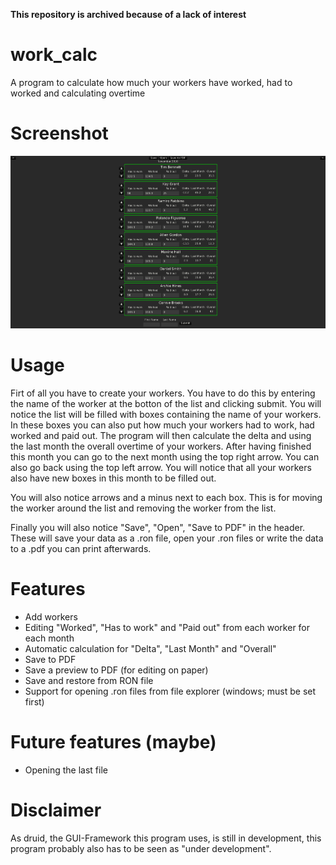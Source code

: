 **This repository is archived because of a lack of interest**

# work_calc
A program to calculate how much your workers have worked, had to worked and calculating overtime

# Screenshot

![Screenshot](Screenshots/Work_Calc_Screenshot.png)

 # Usage
 Firt of all you have to create your workers. You have to do this by entering the name of the worker at the botton of the list and clicking submit. 
 You will notice the list will be filled with boxes containing the name of your workers. 
 In these boxes you can also put how much your workers had to work, had worked and paid out. 
 The program will then calculate the delta and using the last month the overall overtime of your workers.
 After having finished this month you can go to the next month using the top right arrow. You can also go back using the top left arrow.
 You will notice that all your workers also have new boxes in this month to be filled out.
 
 You will also notice arrows and a minus next to each box. This is for moving the worker around the list and removing the worker from the list.
 
 Finally you will also notice "Save", "Open", "Save to PDF" in the header. 
 These will save your data as a .ron file, open your .ron files or write the data to a .pdf you can print afterwards.
 
 # Features
  * Add workers
  * Editing "Worked", "Has to work" and "Paid out" from each worker for each month
  * Automatic calculation for "Delta", "Last Month" and "Overall"
  * Save to PDF
  * Save a preview to PDF (for editing on paper)
  * Save and restore from RON file
  * Support for opening .ron files from file explorer (windows; must be set first)
 
 # Future features (maybe)
 * Opening the last file
 
 # Disclaimer
 As druid, the GUI-Framework this program uses, is still in development, this program probably also has to be seen as "under development".
